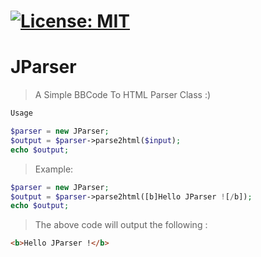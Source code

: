 # [![License: MIT](https://img.shields.io/badge/License-MIT-yellow.svg)](https://opensource.org/licenses/MIT)
# JParser
> A Simple BBCode To HTML Parser Class :)
```php
Usage

$parser = new JParser;
$output = $parser->parse2html($input);
echo $output;
```
> Example:
```php
$parser = new JParser;
$output = $parser->parse2html([b]Hello JParser ![/b]);
echo $output;
```
> The above code will output the following :
```html
<b>Hello JParser !</b>
```
